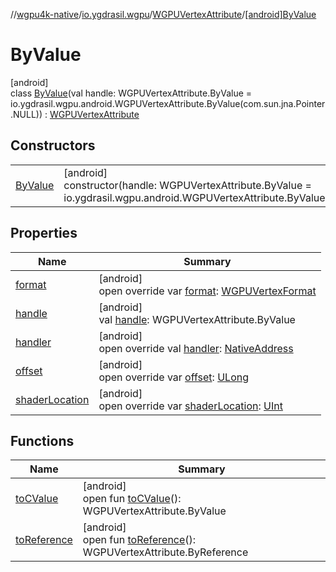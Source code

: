 //[wgpu4k-native](../../../../index.md)/[io.ygdrasil.wgpu](../../index.md)/[WGPUVertexAttribute](../index.md)/[[android]ByValue](index.md)

# ByValue

[android]\
class [ByValue](index.md)(val handle: WGPUVertexAttribute.ByValue = io.ygdrasil.wgpu.android.WGPUVertexAttribute.ByValue(com.sun.jna.Pointer.NULL)) : [WGPUVertexAttribute](../index.md)

## Constructors

| | |
|---|---|
| [ByValue](-by-value.md) | [android]<br>constructor(handle: WGPUVertexAttribute.ByValue = io.ygdrasil.wgpu.android.WGPUVertexAttribute.ByValue(com.sun.jna.Pointer.NULL)) |

## Properties

| Name | Summary |
|---|---|
| [format](format.md) | [android]<br>open override var [format](format.md): [WGPUVertexFormat](../../-w-g-p-u-vertex-format/index.md) |
| [handle](handle.md) | [android]<br>val [handle](handle.md): WGPUVertexAttribute.ByValue |
| [handler](handler.md) | [android]<br>open override val [handler](handler.md): [NativeAddress](../../../ffi/-native-address/index.md) |
| [offset](offset.md) | [android]<br>open override var [offset](offset.md): [ULong](https://kotlinlang.org/api/core/kotlin-stdlib/kotlin/-u-long/index.html) |
| [shaderLocation](shader-location.md) | [android]<br>open override var [shaderLocation](shader-location.md): [UInt](https://kotlinlang.org/api/core/kotlin-stdlib/kotlin/-u-int/index.html) |

## Functions

| Name | Summary |
|---|---|
| [toCValue](../[android]to-c-value.md) | [android]<br>open fun [toCValue](../[android]to-c-value.md)(): WGPUVertexAttribute.ByValue |
| [toReference](../to-reference.md) | [android]<br>open fun [toReference](../to-reference.md)(): WGPUVertexAttribute.ByReference |